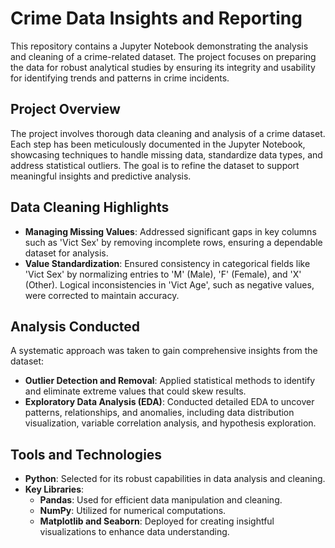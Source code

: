
# Crime Data Insights and Reporting

This repository contains a Jupyter Notebook demonstrating the analysis and cleaning of a crime-related dataset. The project focuses on preparing the data for robust analytical studies by ensuring its integrity and usability for identifying trends and patterns in crime incidents.

## **Project Overview**

The project involves thorough data cleaning and analysis of a crime dataset. Each step has been meticulously documented in the Jupyter Notebook, showcasing techniques to handle missing data, standardize data types, and address statistical outliers. The goal is to refine the dataset to support meaningful insights and predictive analysis.

## **Data Cleaning Highlights**

- **Managing Missing Values**: Addressed significant gaps in key columns such as 'Vict Sex' by removing incomplete rows, ensuring a dependable dataset for analysis.  
- **Value Standardization**: Ensured consistency in categorical fields like 'Vict Sex' by normalizing entries to 'M' (Male), 'F' (Female), and 'X' (Other). Logical inconsistencies in 'Vict Age', such as negative values, were corrected to maintain accuracy.

## **Analysis Conducted**

A systematic approach was taken to gain comprehensive insights from the dataset:  

- **Outlier Detection and Removal**: Applied statistical methods to identify and eliminate extreme values that could skew results.  
- **Exploratory Data Analysis (EDA)**: Conducted detailed EDA to uncover patterns, relationships, and anomalies, including data distribution visualization, variable correlation analysis, and hypothesis exploration.

## **Tools and Technologies**

- **Python**: Selected for its robust capabilities in data analysis and cleaning.  
- **Key Libraries**:  
  - **Pandas**: Used for efficient data manipulation and cleaning.  
  - **NumPy**: Utilized for numerical computations.  
  - **Matplotlib and Seaborn**: Deployed for creating insightful visualizations to enhance data understanding.  

